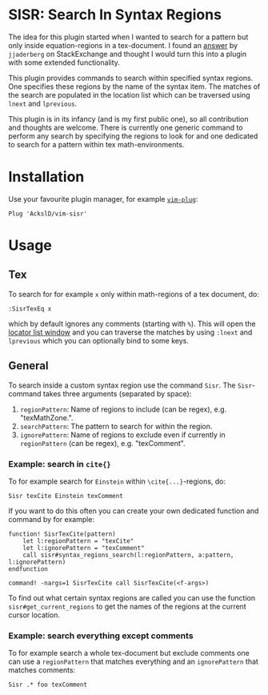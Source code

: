 # SISR: Search In Syntax Regions

The idea for this plugin started when I wanted to search for a pattern but only inside equation-regions in a tex-document.
I found an [answer](https://vi.stackexchange.com/a/4265) by `jjaderberg` on StackExchange and thought I would turn this into a plugin with some extended functionality.

This plugin provides commands to search within specified syntax regions.
One specifies these regions by the name of the syntax item.
The matches of the search are populated in the location list which can be traversed using `lnext` and `lprevious`.

This plugin is in its infancy (and is my first public one), so all contribution and thoughts are welcome.
There is currently one generic command to perform any search by specifying the regions to look for and one dedicated to search for a pattern within tex math-environments.

# Installation
Use your favourite plugin manager, for example [`vim-plug`](https://github.com/junegunn/vim-plug):
```vim
Plug 'AckslD/vim-sisr'
```

# Usage
## Tex
To search for for example `x` only within math-regions of a tex document, do:
```
:SisrTexEq x
```
which by default ignores any comments (starting with `%`).
This will open the [locator list window](https://freshman.tech/vim-quickfix-and-location-list/) and you can traverse the matches by using `:lnext` and `lprevious` which you can optionally bind to some keys.

## General
To search inside a custom syntax region use the command `Sisr`.
The `Sisr`-command takes three arguments (separated by space):

1. `regionPattern`: Name of regions to include (can be regex), e.g. "texMathZone.".
1. `searchPattern`: The pattern to search for within the region.
1. `ignorePattern`: Name of regions to exclude even if currently in `regionPattern` (can be regex),
    e.g. "texComment".

### Example: search in `cite{}`
To for example search for `Einstein` within `\cite{...}`-regions, do:
```vim
Sisr texCite Einstein texComment
```

If you want to do this often you can create your own dedicated function and command by for example:
```vim
function! SisrTexCite(pattern)
    let l:regionPattern = "texCite"
    let l:ignorePattern = "texComment"
    call sisr#syntax_regions_search(l:regionPattern, a:pattern, l:ignorePattern)
endfunction

command! -nargs=1 SisrTexCite call SisrTexCite(<f-args>)
```

To find out what certain syntax regions are called you can use the function `sisr#get_current_regions` to get the names of the regions at the current cursor location.

### Example: search everything except comments
To for example search a whole tex-document but exclude comments one can use a `regionPattern` that matches everything and an `ignorePattern` that matches comments:
```vim
Sisr .* foo texComment
```

